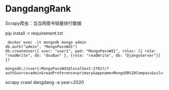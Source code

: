 # DangdangRank
 Scrapy爬虫：当当网图书销量排行数据

pip install -r requirement.txt


```
 docker exec -it mongodb mongo admin
db.auth("admin", "MongoPassWd1")
db.createUser({ user: "user1", pwd: "MongoPassWd1", roles: [{ role: "readWrite", db: "douBan" }, {role: "readWrite", db: "DjangoServer"}] })
```

```
mongodb://user1:MongoPassWd1@localhost:27017/?authSource=admin&readPreference=primary&appname=MongoDB%20Compass&ssl=false
```

scrapy crawl dangdang -a year=2020
